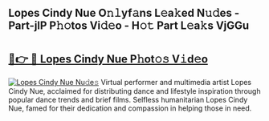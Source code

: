 ## Lopes Cindy Nue O𝚗𝚕yf𝚊ns L𝚎a𝚔ed N𝚞𝚍es - Part-jlP P𝚑𝚘tos Vi𝚍𝚎o - H𝚘𝚝 Part L𝚎a𝚔s VjGGu

# <h2><a href="http://kf6vrwd.oniu.top/?m=Lopes+Cindy+Nue">🔗👉 🔴 Lopes Cindy Nue P𝚑ot𝚘𝚜 V𝚒d𝚎o</a></h2>

[![Lopes Cindy Nue Nu𝚍e𝚜](https://i.imgur.com/0qMVB7G.gif)](http://kf6vrwd.oniu.top/?m=Lopes+Cindy+Nue)
Virtual performer and multimedia artist Lopes Cindy Nue, acclaimed for distributing dance and lifestyle inspiration through popular dance trends and brief films. Selfless humanitarian Lopes Cindy Nue, famed for their dedication and compassion in helping those in need.  
